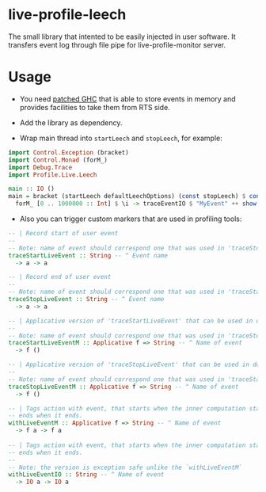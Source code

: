 live-profile-leech
==================

The small library that intented to be easily injected in user software. It transfers event log through file pipe for live-profile-monitor server.

Usage
=====

* You need [patched GHC](https://github.com/NCrashed/ghc) that is able to store events
in memory and provides facilities to take them from RTS side.

* Add the library as dependency.

* Wrap main thread into `startLeech` and `stopLeech`, for example:

``` haskell
import Control.Exception (bracket)
import Control.Monad (forM_)
import Debug.Trace 
import Profile.Live.Leech

main :: IO ()
main = bracket (startLeech defaultLeechOptions) (const stopLeech) $ const $ do 
  forM_ [0 .. 1000000 :: Int] $ \i -> traceEventIO $ "MyEvent" ++ show i
```

* Also you can trigger custom markers that are used in profiling tools:

``` haskell
-- | Record start of user event
--
-- Note: name of event should correspond one that was used in 'traceStopLiveEvent'
traceStartLiveEvent :: String -- ^ Event name
  -> a -> a 

-- | Record end of user event
-- 
-- Note: name of event should correspond one that was used in 'traceStartLiveEvent'
traceStopLiveEvent :: String -- ^ Event name
  -> a -> a 

-- | Applicative version of 'traceStartLiveEvent' that can be used in do notation
-- 
-- Note: name of event should correspond one that was used in 'traceStopLiveEventM'
traceStartLiveEventM :: Applicative f => String -- ^ Name of event
  -> f ()

-- | Applicative version of 'traceStopLiveEvent' that can be used in do notation
-- 
-- Note: name of event should correspond one that was used in 'traceStartLiveEventM'
traceStopLiveEventM :: Applicative f => String -- ^ Name of event
  -> f ()

-- | Tags action with event, that starts when the inner computation starts and
-- ends when it ends.
withLiveEventM :: Applicative f => String -- ^ Name of event
  -> f a -> f a
  
-- | Tags action with event, that starts when the inner computation starts and
-- ends when it ends.
--
-- Note: the version is exception safe unlike the `withLiveEventM`
withLiveEventIO :: String -- ^ Name of event
  -> IO a -> IO a
```